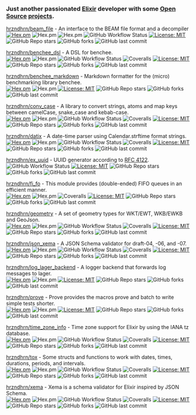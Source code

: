 ### Just another passionated [Elixir](https://elixir-lang.org/) developer with some [Open Source](https://opensource.org/) [projects](https://hex.pm/users/mkruse).

[hrzndhrn/beam_file](https://github.com/hrzndhrn/beam_file#readme) - An interface to the BEAM file format and a decompiler  
[![Hex.pm](https://img.shields.io/hexpm/v/beam_file.svg?style=flat-square)](https://hex.pm/packages/beam_file)
![Hex.pm](https://img.shields.io/hexpm/dt/beam_file?style=flat-square)
![Hex.pm](https://img.shields.io/hexpm/dt/beam_file?style=flat-square)
![GitHub Workflow Status](https://img.shields.io/github/workflow/status/hrzndhrn/beam_file/CI?style=flat-square)
[![License: MIT](https://img.shields.io/badge/License-MIT-yellow.svg?style=flat-square)](https://opensource.org/licenses/MIT)
![GitHub Repo stars](https://img.shields.io/github/stars/hrzndhrn/beam_file?style=flat-square)
![GitHub forks](https://img.shields.io/github/forks/hrzndhrn/beam_file?style=flat-square)
![GitHub last commit](https://img.shields.io/github/last-commit/hrzndhrn/beam_file?style=flat-square)

[hrzndhrn/benchee_dsl](https://github.com/hrzndhrn/benchee_dsl#readme) - A DSL for benchee.  
[![Hex.pm](https://img.shields.io/hexpm/v/benchee_dsl.svg?style=flat-square)](https://hex.pm/packages/benchee_dsl)
![Hex.pm](https://img.shields.io/hexpm/dt/benchee_dsl?style=flat-square)
![GitHub Workflow Status](https://img.shields.io/github/workflow/status/hrzndhrn/benchee_dsl/CI?style=flat-square)
![Coveralls](https://img.shields.io/coveralls/github/hrzndhrn/benchee_dsl?style=flat-square)
[![License: MIT](https://img.shields.io/badge/License-MIT-yellow.svg?style=flat-square)](https://opensource.org/licenses/MIT)
![GitHub Repo stars](https://img.shields.io/github/stars/hrzndhrn/benchee_dsl?style=flat-square)
![GitHub forks](https://img.shields.io/github/forks/hrzndhrn/benchee_dsl?style=flat-square)
![GitHub last commit](https://img.shields.io/github/last-commit/hrzndhrn/benchee_dsl?style=flat-square)

[hrzndhrn/benchee_markdown](https://github.com/hrzndhrn/benchee_markdown#readme) - Markdown formatter for the (micro) benchmarking library benchee.   
[![Hex.pm](https://img.shields.io/hexpm/v/benchee_markdown.svg?style=flat-square)](https://hex.pm/packages/benchee_markdown)
![Hex.pm](https://img.shields.io/hexpm/dt/benchee_markdown?style=flat-square)
[![License: MIT](https://img.shields.io/badge/License-MIT-yellow.svg?style=flat-square)](https://opensource.org/licenses/MIT)
![GitHub Repo stars](https://img.shields.io/github/stars/hrzndhrn/benchee_markdown?style=flat-square)
![GitHub forks](https://img.shields.io/github/forks/hrzndhrn/benchee_markdown?style=flat-square)
![GitHub last commit](https://img.shields.io/github/last-commit/hrzndhrn/benchee_markdown?style=flat-square)

[hrzndhrn/conv_case](https://github.com/hrzndhrn/conv_case#readme) - A library to convert strings, atoms and map keys between camelCase, snake_case and kebab-case.    
[![Hex.pm](https://img.shields.io/hexpm/v/conv_case.svg?style=flat-square)](https://hex.pm/packages/conv_case)
![Hex.pm](https://img.shields.io/hexpm/dt/conv_case?style=flat-square)
![GitHub Workflow Status](https://img.shields.io/github/workflow/status/hrzndhrn/conv_case/CI?style=flat-square)
![Coveralls](https://img.shields.io/coveralls/github/hrzndhrn/conv_case?style=flat-square)
[![License: MIT](https://img.shields.io/badge/License-MIT-yellow.svg?style=flat-square)](https://opensource.org/licenses/MIT)
![GitHub Repo stars](https://img.shields.io/github/stars/hrzndhrn/conv_case?style=flat-square)
![GitHub forks](https://img.shields.io/github/forks/hrzndhrn/conv_case?style=flat-square)
![GitHub last commit](https://img.shields.io/github/last-commit/hrzndhrn/conv_case?style=flat-square)

[hrzndhrn/datix](https://github.com/hrzndhrn/datix#readme) - A date-time parser using Calendar.strftime format strings.  
[![Hex.pm](https://img.shields.io/hexpm/v/datix.svg?style=flat-square)](https://hex.pm/packages/datix)
![Hex.pm](https://img.shields.io/hexpm/dt/datix?style=flat-square)
![GitHub Workflow Status](https://img.shields.io/github/workflow/status/hrzndhrn/datix/CI?style=flat-square)
![Coveralls](https://img.shields.io/coveralls/github/hrzndhrn/datix?style=flat-square)
[![License: MIT](https://img.shields.io/badge/License-MIT-yellow.svg?style=flat-square)](https://opensource.org/licenses/MIT)
![GitHub Repo stars](https://img.shields.io/github/stars/hrzndhrn/datix?style=flat-square)
![GitHub forks](https://img.shields.io/github/forks/hrzndhrn/datix?style=flat-square)
![GitHub last commit](https://img.shields.io/github/last-commit/hrzndhrn/datix?style=flat-square)

[hrzndhrn/ex_uuid](https://github.com/hrzndhrn/ex_uuid#readme) - UUID generator according to [RFC 4122](https://www.ietf.org/rfc/rfc4122.txt).  
![GitHub Workflow Status](https://img.shields.io/github/workflow/status/hrzndhrn/ex_uuid/CI?style=flat-square)
[![License: MIT](https://img.shields.io/badge/License-MIT-yellow.svg?style=flat-square)](https://opensource.org/licenses/MIT)
![GitHub Repo stars](https://img.shields.io/github/stars/hrzndhrn/ex_uuid?style=flat-square)
![GitHub forks](https://img.shields.io/github/forks/hrzndhrn/ex_uuid?style=flat-square)
![GitHub last commit](https://img.shields.io/github/last-commit/hrzndhrn/ex_uuid?style=flat-square)

[hrzndhrn/fi_fo](https://github.com/hrzndhrn/fi_fo#readme) - This module provides (double-ended) FIFO queues in an efficient manner.  
[![Hex.pm](https://img.shields.io/hexpm/v/fi_fo.svg?style=flat-square)](https://hex.pm/packages/fi_fo)
![Hex.pm](https://img.shields.io/hexpm/dt/fi_fo?style=flat-square)
![Coveralls](https://img.shields.io/coveralls/github/hrzndhrn/fi_fo?style=flat-square)
[![License: MIT](https://img.shields.io/badge/License-MIT-yellow.svg?style=flat-square)](https://opensource.org/licenses/MIT)
![GitHub Repo stars](https://img.shields.io/github/stars/hrzndhrn/fi_fo?style=flat-square)
![GitHub forks](https://img.shields.io/github/forks/hrzndhrn/fi_fo?style=flat-square)
![GitHub last commit](https://img.shields.io/github/last-commit/hrzndhrn/fi_fo?style=flat-square)

[hrzndhrn/geometry](https://github.com/hrzndhrn/geometry#readme) - A set of geometry types for WKT/EWT, WKB/EWKB and GeoJson.  
[![Hex.pm](https://img.shields.io/hexpm/v/geometry.svg?style=flat-square)](https://hex.pm/packages/geometry)
![Hex.pm](https://img.shields.io/hexpm/dt/geometry?style=flat-square)
![GitHub Workflow Status](https://img.shields.io/github/workflow/status/hrzndhrn/geometry/CI?style=flat-square)
![Coveralls](https://img.shields.io/coveralls/github/hrzndhrn/geometry?style=flat-square)
[![License: MIT](https://img.shields.io/badge/License-MIT-yellow.svg?style=flat-square)](https://opensource.org/licenses/MIT)
![GitHub Repo stars](https://img.shields.io/github/stars/hrzndhrn/geometry?style=flat-square)
![GitHub forks](https://img.shields.io/github/forks/hrzndhrn/geometry?style=flat-square)
![GitHub last commit](https://img.shields.io/github/last-commit/hrzndhrn/geometry?style=flat-square)

[hrzndhrn/json_xema](https://github.com/hrzndhrn/json_xema#readme) - A JSON Schema validator for draft-04, -06, and -07.  
[![Hex.pm](https://img.shields.io/hexpm/v/json_xema.svg?style=flat-square)](https://hex.pm/packages/json_xema)
![Hex.pm](https://img.shields.io/hexpm/dt/json_xema?style=flat-square)
![GitHub Workflow Status](https://img.shields.io/github/workflow/status/hrzndhrn/json_xema/CI?style=flat-square)
![Coveralls](https://img.shields.io/coveralls/github/hrzndhrn/json_xema?style=flat-square)
[![License: MIT](https://img.shields.io/badge/License-MIT-yellow.svg?style=flat-square)](https://opensource.org/licenses/MIT)
![GitHub Repo stars](https://img.shields.io/github/stars/hrzndhrn/json_xema?style=flat-square)
![GitHub forks](https://img.shields.io/github/forks/hrzndhrn/json_xema?style=flat-square)
![GitHub last commit](https://img.shields.io/github/last-commit/hrzndhrn/json_xema?style=flat-square)

[hrzndhrn/log_lager_backend](https://github.com/hrzndhrn/log_lager_backend#readme) - A logger backend that forwards log messages to lager.  
[![Hex.pm](https://img.shields.io/hexpm/v/log_lager_backend.svg?style=flat-square)](https://hex.pm/packages/log_lager_backend)
![Hex.pm](https://img.shields.io/hexpm/dt/log_lager_backend?style=flat-square)
[![License: MIT](https://img.shields.io/badge/License-MIT-yellow.svg?style=flat-square)](https://opensource.org/licenses/MIT)
![GitHub Repo stars](https://img.shields.io/github/stars/hrzndhrn/log_lager_backend?style=flat-square)
![GitHub forks](https://img.shields.io/github/forks/hrzndhrn/log_lager_backend?style=flat-square)
![GitHub last commit](https://img.shields.io/github/last-commit/hrzndhrn/log_lager_backend?style=flat-square)

[hrzndhrn/prove](https://github.com/hrzndhrn/prove#readme) - Prove provides the macros prove and batch to write simple tests shorter.  
[![Hex.pm](https://img.shields.io/hexpm/v/prove.svg?style=flat-square)](https://hex.pm/packages/prove)
![Hex.pm](https://img.shields.io/hexpm/dt/prove?style=flat-square)
[![License: MIT](https://img.shields.io/badge/License-MIT-yellow.svg?style=flat-square)](https://opensource.org/licenses/MIT)
![GitHub Repo stars](https://img.shields.io/github/stars/hrzndhrn/prove?style=flat-square)
![GitHub forks](https://img.shields.io/github/forks/hrzndhrn/prove?style=flat-square)
![GitHub last commit](https://img.shields.io/github/last-commit/hrzndhrn/prove?style=flat-square)

[hrzndhrn/time_zone_info](https://github.com/hrzndhrn/time_zone_info#readme) - Time zone support for Elixir by using the IANA tz database.    
[![Hex.pm](https://img.shields.io/hexpm/v/time_zone_info.svg?style=flat-square)](https://hex.pm/packages/time_zone_info)
![Hex.pm](https://img.shields.io/hexpm/dt/time_zone_info?style=flat-square)
![GitHub Workflow Status](https://img.shields.io/github/workflow/status/hrzndhrn/time_zone_info/CI?style=flat-square)
![Coveralls](https://img.shields.io/coveralls/github/hrzndhrn/time_zone_info?style=flat-square)
[![License: MIT](https://img.shields.io/badge/License-MIT-yellow.svg?style=flat-square)](https://opensource.org/licenses/MIT)
![GitHub Repo stars](https://img.shields.io/github/stars/hrzndhrn/time_zone_info?style=flat-square)
![GitHub forks](https://img.shields.io/github/forks/hrzndhrn/time_zone_info?style=flat-square)
![GitHub last commit](https://img.shields.io/github/last-commit/hrzndhrn/time_zone_info?style=flat-square)

[hrzndhrn/tox](https://github.com/hrzndhrn/tox#readme) - Some structs and functions to work with dates, times, durations, periods, and intervals.      
[![Hex.pm](https://img.shields.io/hexpm/v/tox.svg?style=flat-square)](https://hex.pm/packages/tox)
![Hex.pm](https://img.shields.io/hexpm/dt/tox?style=flat-square)
![GitHub Workflow Status](https://img.shields.io/github/workflow/status/hrzndhrn/tox/CI?style=flat-square)
![Coveralls](https://img.shields.io/coveralls/github/hrzndhrn/tox?style=flat-square)
[![License: MIT](https://img.shields.io/badge/License-MIT-yellow.svg?style=flat-square)](https://opensource.org/licenses/MIT)
![GitHub Repo stars](https://img.shields.io/github/stars/hrzndhrn/tox?style=flat-square)
![GitHub forks](https://img.shields.io/github/forks/hrzndhrn/tox?style=flat-square)
![GitHub last commit](https://img.shields.io/github/last-commit/hrzndhrn/tox?style=flat-square)

[hrzndhrn/xema](https://github.com/hrzndhrn/xema#readme) - Xema is a schema validator for Elixir inspired by JSON Schema.  
[![Hex.pm](https://img.shields.io/hexpm/v/xema.svg?style=flat-square)](https://hex.pm/packages/xema)
![Hex.pm](https://img.shields.io/hexpm/dt/xema?style=flat-square)
![GitHub Workflow Status](https://img.shields.io/github/workflow/status/hrzndhrn/xema/CI?style=flat-square)
![Coveralls](https://img.shields.io/coveralls/github/hrzndhrn/xema?style=flat-square)
[![License: MIT](https://img.shields.io/badge/License-MIT-yellow.svg?style=flat-square)](https://opensource.org/licenses/MIT)
![GitHub Repo stars](https://img.shields.io/github/stars/hrzndhrn/xema?style=flat-square)
![GitHub forks](https://img.shields.io/github/forks/hrzndhrn/xema?style=flat-square)
![GitHub last commit](https://img.shields.io/github/last-commit/hrzndhrn/xema?style=flat-square)
